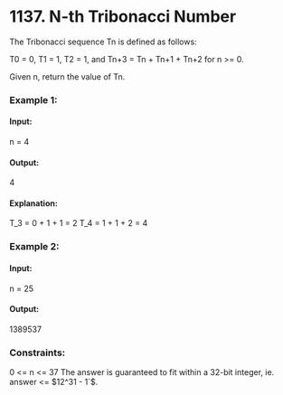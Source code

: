 # 1137. N-th Tribonacci Number
The Tribonacci sequence Tn is defined as follows: 

T0 = 0, T1 = 1, T2 = 1, and Tn+3 = Tn + Tn+1 + Tn+2 for n >= 0.

Given n, return the value of Tn.

### Example 1:
#### Input:
n = 4
#### Output:
4
#### Explanation:
T_3 = 0 + 1 + 1 = 2
T_4 = 1 + 1 + 2 = 4

### Example 2:
#### Input: 
n = 25
#### Output: 
1389537
 
### Constraints:
0 <= n <= 37
The answer is guaranteed to fit within a 32-bit integer, ie. answer <= $12^31 - 1`$.

